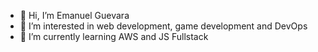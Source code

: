 - 👋 Hi, I’m Emanuel Guevara
- 👀 I’m interested in web development, game development and DevOps
- 🌱 I’m currently learning AWS and JS Fullstack
<!---
A-ema755/A-ema755 is a ✨ special ✨ repository because its `README.md` (this file) appears on your GitHub profile.
You can click the Preview link to take a look at your changes.
--->
